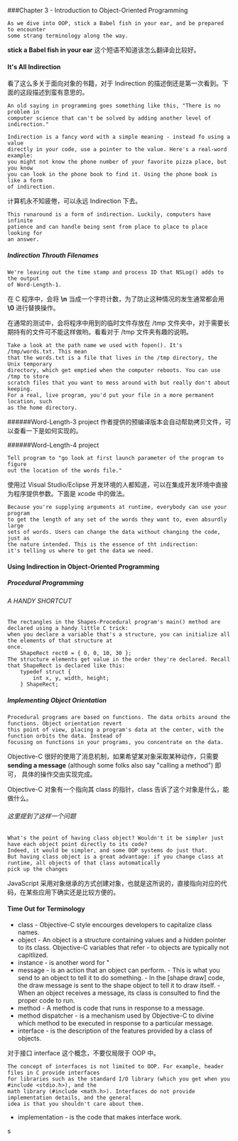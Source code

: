 ###Chapter 3 - Introduction to Object-Oriented Programming

    As we dive into OOP, stick a Babel fish in your ear, and be prepared to encounter
    some strang terminology along the way.

**stick a Babel fish in your ear** 这个短语不知道该怎么翻译会比较好。

#### It's All Indirection
看了这么多关于面向对象的书籍，对于 Indirection 的描述倒还是第一次看到。下面的这段描述到蛮有意思的。

    An old saying in programming goes something like this, "There is no problem in 
    computer science that can't be solved by adding another level of indirection."

    Indirection is a fancy word with a simple meaning - instead fo using a value 
    directly in your code, use a pointer to the value. Here's a real-word example:
    you might not know the phone number of your favorite pizza place, but you know
    you can look in the phone book to find it. Using the phone book is like a form 
    of indirection.

计算机永不知疲倦，可以永远 Indirection 下去。

    This runaround is a form of indirection. Luckily, computers have infinite 
    patience and can handle being sent from place to place to place looking for
    an answer.

##### Indirection Throuth Filenames

    We're leaving out the time stamp and process ID that NSLog() adds to the output 
    of Word-Length-1.

在 C 程序中，会将 **\n** 当成一个字符计数，为了防止这种情况的发生通常都会用 **\0** 进行替换操作。

在通常的测试中，会将程序中用到的临时文件存放在 /tmp 文件夹中，对于需要长期持有的文件可不能这样做哟。看看对于 /tmp 文件夹有趣的说明。

    Take a look at the path name we used with fopen(). It's /tmp/words.txt. This mean
    that the words.txt is a file that lives in the /tmp directory, the Unix temporary
    directory, which get emptied when the computer reboots. You can use /tmp to store
    scratch files that you want to mess around with but really don't about keeping. 
    For a real, live program, you'd put your file in a more permanent location, such
    as the home directory.

######Word-Length-3 project
作者提供的预编译版本会自动帮助拷贝文件，可以查看一下是如何实现的。

######Word-Length-4 project

    Tell program to "go look at first launch parameter of the program to figure 
    out the location of the words file."

使用过 Visual Studio/Eclipse 开发环境的人都知道，可以在集成开发环境中直接为程序提供参数。下面是 xcode 中的做法。

    Because you're supplying arguments at runtime, everybody can use your program
    to get the length of any set of the words they want to, even absurdly large 
    sets of words. Users can change the data without changing the code, just as
    the nature intended. This is the essence of tht indirection:
    it's telling us where to get the data we need.

#### Using Indirection in Object-Oriented Programming

##### Procedural Programming

###### A HANDY SHORTCUT

    The rectangles in the Shapes-Procedural program's main() method are declared using a handy little C trick:
    when you declare a variable that's a structure, you can initialize all the elements of that structure at 
    once.
        ShapeRect rect0 = { 0, 0, 10, 30 };
    The structure elements get value in the order they're declared. Recall that ShapeRect is declared like this:
        typedef struct {
            int x, y, width, height;
        } ShapeRect;
    
##### Implementing Object Orientation

    Procedural programs are based on functions. The data orbits around the functions. Object orientation revert
    this point of view, placing a program's data at the center, with the function orbits the data. Instead of 
    focusing on functions in your programs, you concentrate on the data.
    
Objective-C 很好的使用了消息机制，如果希望某对象采取某种动作，只需要 **sending a message** (although some folks also say "calling a method") 即可，
具体的操作交由实现完成。

Objective-C 对象有一个指向其 class 的指针，class 告诉了这个对象是什么，能做什么。

###### 这里提到了这样一个问题

    What's the point of having class object? Wouldn't it be simpler just have each object point directly to its code?
    Indeed, it would be simpler, and some OOP systems do just that. 
    But having class object is a great advantage: if you change class at runtime, all objects of that class automatically
    pick up the changes 
    
JavaScript 采用对象继承的方式创建对象，也就是这所说的，直接指向对应的代码，在某些应用下确实还是比较方便的。

#### Time Out for Terminology

  * class - Objective-C style encourges developers to capitalize class names.
  * object - An object is a structure containing values and a hidden pointer to its class. Objective-C variables that refer
           - to objects are typically not capitlized.
  * instance - is another word for "
  * message - is an action that an object can perform.
            - This is what you send to an object to tell it to do something.
            - In the [shape draw] code, the draw message is sent to the shape object to tell it to draw itself.
            - When an object receives a message, its class is consulted to find the proper code to run.
  * method - A method is code that runs in response to a message.
  * method dispatcher - is a mechanism used by Objective-C to divine which method to be executed in response to a particular message.
  * interface - is the description of the features provided by a class of objects.

对于接口 interface 这个概念，不要仅局限于 OOP 中。

    The concept of interfaces is not limited to OOP. For example, header files in C provide interfaces
    for libraries such as the standard I/O library (which you get when you #include <stdio.h>), and the
    math library (#include <math.h>). Interfaces do not provide implementation details, and the general
    idea is that you shouldn't care about them.

  * implementation - is the code that makes interface work.























s